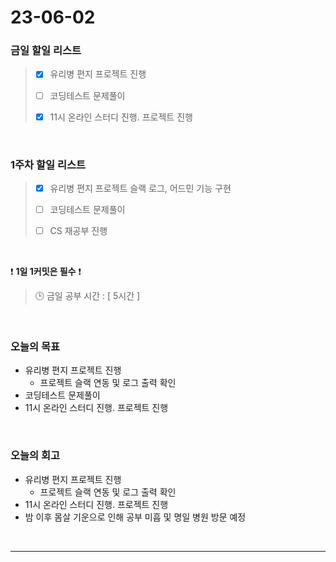 # 23-06-02
### 금일 할일 리스트
> - [x]  유리병 편지 프로젝트 진행
>
> - [ ]  코딩테스트 문제풀이
>
> - [x]  11시 온라인 스터디 진행. 프로젝트 진행


<br/>

### 1주차 할일 리스트  
> - [x]  유리병 편지 프로젝트 슬랙 로그, 어드민 기능 구현
>
> - [ ]  코딩테스트 문제풀이
>
> - [ ]  CS 재공부 진행

<br/>

❗ **1일 1커밋은 필수** ❗
> 🕒 금일 공부 시간 : [ 5시간 ]
  
<br/>

### 오늘의 목표
- 유리병 편지 프로젝트 진행
    - 프로젝트 슬랙 연동 및 로그 출력 확인
- 코딩테스트 문제풀이
- 11시 온라인 스터디 진행. 프로젝트 진행

<br>

### 오늘의 회고
- 유리병 편지 프로젝트 진행
    - 프로젝트 슬랙 연동 및 로그 출력 확인
- 11시 온라인 스터디 진행. 프로젝트 진행
- 밤 이후 몸살 기운으로 인해 공부 미흡 및 명일 병원 방문 예정

<br/>

------------  
